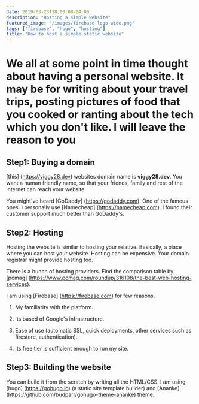 ```yaml
---
date: 2019-03-23T18:00:08-04:00
description: "Hosting a simple website"
featured_image: "/images/firebase-logo-wide.png"
tags: ["firebase", "hugo", "hosting"]
title: "How to host a simple static website"
---
```


# We all at some point in time thought about having a personal website. It may be for writing about your travel trips, posting pictures of food that you cooked or ranting about the tech which you don't like. I will leave the reason to you

## Step1: Buying a domain

[this] (<https://viggy28.dev>) websites domain name is **viggy28.dev**. You want a human friendly name, so that your friends, family and rest of the internet can reach your website.

You might've heard [GoDaddy] (<https://godaddy.com>). One of the famous ones. I personally use [Namecheap] (<https://namecheap.com>). I found their customer support much better than GoDaddy's.

## Step2: Hosting

Hosting the website is similar to hosting your relative. Basically, a place where you can host your website. Hosting can be expensive. Your domain registrar might provide hosting too.

There is a bunch of hosting providers. Find the comparison table by [pcmag] (<https://www.pcmag.com/roundup/316108/the-best-web-hosting-services>).

I am using [Firebase] (<https://firebase.com>) for few reasons.

1. My familiarity with the platform.

2. Its based of Google's infrastructure.

3. Ease of use (automatic SSL, quick deployments, other services such as firestore, authentication).

4. Its free tier is sufficient enough to run my site.

## Step3: Building the website

You can build it from the scratch by writing all the HTML/CSS. I am using [hugo] (<https://gohugo.io>) (a static site template builder) and [Ananke] (<https://github.com/budparr/gohugo-theme-ananke>) theme.